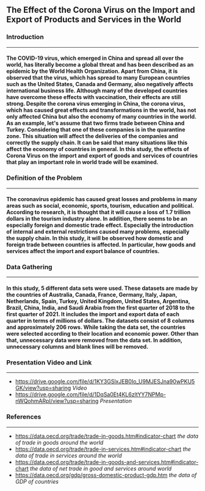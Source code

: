 ## The Effect of the Corona Virus on the Import and Export of Products and Services in the World
### Introduction
---
#### The COVID-19 virus, which emerged in China and spread all over the world, has literally become a global threat and has been described as an epidemic by the World Health Organization. Apart from China, it is observed that the virus, which has spread to many European countries such as the United States, Canada and Germany, also negatively affects international business life. Although many of the developed countries have overcome these effects with vaccination, their effects are still strong. Despite the corona virus emerging in China, the corona virus, which has caused great effects and transformations in the world, has not only affected China but also the economy of many countries in the world. As an example, let's assume that two firms trade between China and Turkey. Considering that one of these companies is in the quarantine zone. This situation will affect the deliveries of the companies and correctly the supply chain. It can be said that many situations like this affect the economy of countries in general. In this study, the effects of Corona Virus on the import and export of goods and services of countries that play an important role in world trade will be examined.
### Definition of the Problem
---
#### The coronavirus epidemic has caused great losses and problems in many areas such as social, economic, sports, tourism, education and political. According to research, it is thought that it will cause a loss of 1.7 trillion dollars in the tourism industry alone. In addition, there seems to be an especially foreign and domestic trade effect. Especially the introduction of internal and external restrictions caused many problems, especially the supply chain. In this study, it will be observed how domestic and foreign trade between countries is affected. In particular, how goods and services affect the import and export balance of countries.

### Data Gathering
---
#### In this study, 5 different data sets were used. These datasets are made by the countries of Australia, Canada, France, Germany, Italy, Japan, Netherlands, Spain, Turkey, United Kingdom, United States, Argentina, Brazil, China, India, and Saudi Arabia from the first quarter of 2018 to the first quarter of 2021. It includes the import and export data of each quarter in terms of millions of dollars. The datasets consist of 8 columns and approximately 206 rows. While taking the data set, the countries were selected according to their location and economic power. Other than that, unnecessary data were removed from the data set. In addition, unnecessary columns and blank lines will be removed.

### Presentation Video and Link
---
* https://drive.google.com/file/d/1KY3GSlxJEB0Io_U9MJESJna90wPKU5GK/view?usp=sharing *Video*
* https://drive.google.com/file/d/1DqSa0Et4KL6zltYY7NPMp-nWQohmARpI/view?usp=sharing *Presentation*
### References
---
* https://data.oecd.org/trade/trade-in-goods.htm#indicator-chart  *the data of trade in goods around the world*
* https://data.oecd.org/trade/trade-in-services.htm#indicator-chart *the data of trade in services around the world*
* https://data.oecd.org/trade/trade-in-goods-and-services.htm#indicator-chart *the data of net trade in good and services around world*
* https://data.oecd.org/gdp/gross-domestic-product-gdp.htm *the data of GDP of countries*

